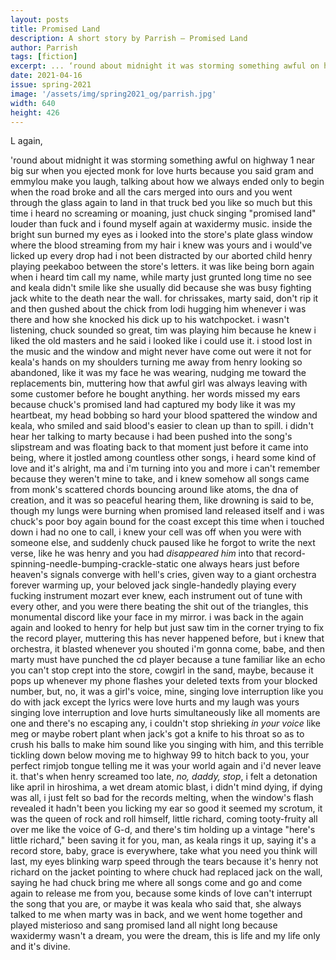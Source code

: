 ```yaml
---
layout: posts
title: Promised Land
description: A short story by Parrish – Promised Land
author: Parrish
tags: [fiction]
excerpt: ... ‘round about midnight it was storming something awful on highway 1 ...
date: 2021-04-16
issue: spring-2021
image: '/assets/img/spring2021_og/parrish.jpg'
width: 640
height: 426
---
```


L again,

'round about midnight it was storming something awful on highway 1 near
big sur when you ejected monk for love hurts because you said gram and
emmylou make you laugh, talking about how we always ended only to begin
when the road broke and all the cars merged into ours and you went
through the glass again to land in that truck bed you like so much but
this time i heard no screaming or moaning, just chuck singing "promised
land" louder than fuck and i found myself again at waxidermy music.
inside the bright sun burned my eyes as i looked into the store's plate
glass window where the blood streaming from my hair i knew was yours and
i would've licked up every drop had i not been distracted by our aborted
child henry playing peekaboo between the store's letters. it was like
being born again when i heard tim call my name, while marty just grunted
long time no see and keala didn't smile like she usually did because she
was busy fighting jack white to the death near the wall. for chrissakes,
marty said, don't rip it and then gushed about the chick from lodi
hugging him whenever i was there and how she knocked his dick up to his
watchpocket. i wasn't listening, chuck sounded so great, tim was playing
him because he knew i liked the old masters and he said i looked like i
could use it. i stood lost in the music and the window and might never
have come out were it not for keala's hands on my shoulders turning me
away from henry looking so abandoned, like it was my face he was
wearing, nudging me toward the replacements bin, muttering how that
awful girl was always leaving with some customer before he bought
anything. her words missed my ears because chuck's promised land had
captured my body like it was my heartbeat, my head bobbing so hard your
blood spattered the window and keala, who smiled and said blood's easier
to clean up than to spill. i didn't hear her talking to marty because i
had been pushed into the song's slipstream and was floating back to that
moment just before it came into being, where it jostled among countless
other songs, i heard some kind of love and it's alright, ma and i'm
turning into you and more i can't remember because they weren't mine to
take, and i knew somehow all songs came from monk's scattered chords
bouncing around like atoms, the dna of creation, and it was so peaceful
hearing them, like drowning is said to be, though my lungs were burning
when promised land released itself and i was chuck's poor boy again
bound for the coast except this time when i touched down i had no one to
call, i knew your cell was off when you were with someone else, and
suddenly chuck paused like he forgot to write the next verse, like he
was henry and you had *disappeared him* into that
record-spinning-needle-bumping-crackle-static one always hears just
before heaven's signals converge with hell's cries, given way to a giant
orchestra forever warming up, your beloved jack single-handedly playing
every fucking instrument mozart ever knew, each instrument out of tune
with every other, and you were there beating the shit out of the
triangles, this monumental discord like your face in my mirror. i was
back in the again again and looked to henry for help but just saw tim in
the corner trying to fix the record player, muttering this has never
happened before, but i knew that orchestra, it blasted whenever you
shouted i'm gonna come, babe, and then marty must have punched the cd
player because a tune familiar like an echo you can't stop crept into
the store, cowgirl in the sand, maybe, because it pops up whenever my
phone flashes your deleted texts from your blocked number, but, no, it
was a girl's voice, mine, singing love interruption like you do with
jack except the lyrics were love hurts and my laugh was yours singing
love interruption and love hurts simultaneously like all moments are one
and there's no escaping any, i couldn't stop shrieking *in your voice*
like meg or maybe robert plant when jack's got a knife to his throat so
as to crush his balls to make him sound like you singing with him, and
this terrible tickling down below moving me to highway 99 to hitch back
to you, your perfect rimjob tongue telling me it was your world again
and i'd never leave it. that's when henry screamed too late, *no, daddy,
stop*, i felt a detonation like april in hiroshima, a wet dream atomic
blast, i didn't mind dying, if dying was all, i just felt so bad for the
records melting, when the window's flash revealed it hadn't been you
licking my ear so good it seemed my scrotum, it was the queen of rock
and roll himself, little richard, coming tooty-fruity all over me like
the voice of G-d, and there's tim holding up a vintage "here's little
richard," been saving it for you, man, as keala rings it up, saying it's
a record store, baby, grace is everywhere, take what you need you think
will last, my eyes blinking warp speed through the tears because it's
henry not richard on the jacket pointing to where chuck had replaced
jack on the wall, saying he had chuck bring me where all songs come and
go and come again to release me from you, because some kinds of love
can't interrupt the song that you are, or maybe it was keala who said
that, she always talked to me when marty was in back, and we went home
together and played misterioso and sang promised land all night long
because waxidermy wasn't a dream, you were the dream, this is life and
my life only and it's divine.
